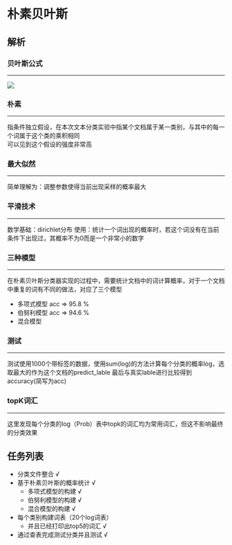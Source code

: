 # 朴素贝叶斯

## 解析
### 贝叶斯公式
--------------------

<image src="./eqotion.png"/>

### 朴素
--------------------
指条件独立假设，在本次文本分类实验中指某个文档属于某一类别，与其中的每一个词属于这个类的乘积相同<br>
可以见到这个假设的强度非常高

### 最大似然
--------------------
简单理解为：调整参数使得当前出现采样的概率最大

### 平滑技术
--------------------
数学基础：dirichlet分布
使用：统计一个词出现的概率时，若这个词没有在当前条件下出现过，其概率不为0而是一个非常小的数字

### 三种模型
--------------------
在朴素贝叶斯分类器实现的过程中，需要统计文档中的词计算概率，对于一个文档中重复的词有不同的做法，对应了三个模型
 - 多项式模型 acc => 95.8 %
 - 伯努利模型 acc => 94.6 %
 - 混合模型

### 测试
--------------------
测试使用1000个带标签的数据，使用sum(log)的方法计算每个分类的概率log，选取最大的作为这个文档的predict_lable
最后与真实lable进行比较得到accuracy(简写为acc)

### topK词汇
--------------------
这里发现每个分类的log（Prob）表中topk的词汇均为常用词汇，但这不影响最终的分类效果

## 任务列表

* 分类文件整合 √
* 基于朴素贝叶斯的概率统计 √
  - 多项式模型的构建 √ 
  - 伯努利模型的构建 √ 
  - 混合模型的构建 √
* 每个类别构建词表（20个log词表）
  - 并且已经打印出top5的词汇 √ 
* 通过查表完成测试分类并且测试 √
